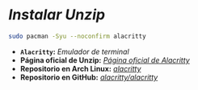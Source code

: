 <!-- Autor: Daniel Benjamin Perez Morales -->
<!-- GitHub: https://github.com/DanielBenjaminPerezMoralesDev13 -->
<!-- Gitlab: https://gitlab.com/DanielBenjaminPerezMoralesDev13 -->
<!-- Correo electrónico: danielperezdev@proton.me -->

# ***Instalar Unzip***

```bash
sudo pacman -Syu --noconfirm alacritty
```

- **`Alacritty`:** *Emulador de terminal*
- **Página oficial de Unzip:** *[Página oficial de Alacritty](https://alacritty.org/ "(https://alacritty.org/")*
- **Repositorio en Arch Linux:** *[alacritty](https://archlinux.org/packages/extra/x86_64/alacritty/ "https://archlinux.org/packages/extra/x86_64/alacritty/")*
- **Repositorio en GitHub:** *[alacritty/alacritty](https://github.com/alacritty/alacritty "https://github.com/alacritty/alacritty")*
